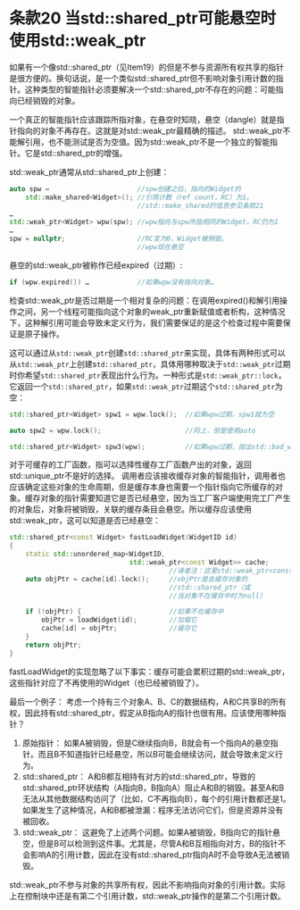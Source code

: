 # 条款20 当std::shared_ptr可能悬空时使用std::weak_ptr

如果有一个像std::shared_ptr（见Item19）的但是不参与资源所有权共享的指针是很方便的。换句话说，是一个类似std::shared_ptr但不影响对象引用计数的指针。这种类型的智能指针必须要解决一个std::shared_ptr不存在的问题：可能指向已经销毁的对象。

一个真正的智能指针应该跟踪所指对象，在悬空时知晓，悬空（dangle）就是指针指向的对象不再存在。这就是对std::weak_ptr最精确的描述。
std::weak_ptr不能解引用，也不能测试是否为空值。因为std::weak_ptr不是一个独立的智能指针。它是std::shared_ptr的增强。

std::weak_ptr通常从std::shared_ptr上创建：

```cpp
auto spw =                      //spw创建之后，指向的Widget的
    std::make_shared<Widget>(); //引用计数（ref count，RC）为1。
                                //std::make_shared的信息参见条款21
…
std::weak_ptr<Widget> wpw(spw); //wpw指向与spw所指相同的Widget。RC仍为1
…
spw = nullptr;                  //RC变为0，Widget被销毁。
                                //wpw现在悬空
```

悬空的std::weak_ptr被称作已经expired（过期）:

```cpp
if (wpw.expired()) …            //如果wpw没有指向对象…
```

检查std::weak_ptr是否过期是一个相对复杂的问题：在调用expired()和解引用操作之间，另一个线程可能指向这个对象的weak_ptr重新赋值或者析构，这种情况下，这种解引用可能会导致未定义行为，我们需要保证的是这个检查过程中需要保证是原子操作。

这可以通过从`std::weak_ptr`创建`std::shared_ptr`来实现，具体有两种形式可以从`std::weak_ptr`上创建s`td::shared_ptr`，具体用哪种取决于`std::weak_ptr`过期时你希望`std::shared_ptr`表现出什么行为。一种形式是`std::weak_ptr::lock`，它返回一个`std::shared_ptr`，如果`std::weak_ptr`过期这个`std::shared_ptr`为空：

```cpp
std::shared_ptr<Widget> spw1 = wpw.lock();  //如果wpw过期，spw1就为空

auto spw2 = wpw.lock();                     //同上，但是使用auto

std::shared_ptr<Widget> spw3(wpw);          //如果wpw过期，抛出std::bad_weak_ptr异常
```

对于可缓存的工厂函数，指可以选择性缓存工厂函数产出的对象，返回std::unique_ptr不是好的选择。
调用者应该接收缓存对象的智能指针，调用者也应该确定这些对象的生命周期，但是缓存本身也需要一个指针指向它所缓存的对象。缓存对象的指针需要知道它是否已经悬空，因为当工厂客户端使用完工厂产生的对象后，对象将被销毁，关联的缓存条目会悬空。所以缓存应该使用std::weak_ptr，这可以知道是否已经悬空：

```cpp
std::shared_ptr<const Widget> fastLoadWidget(WidgetID id)
{
    static std::unordered_map<WidgetID,
                              std::weak_ptr<const Widget>> cache;
                                        //译者注：这里std::weak_ptr<const Widget>是高亮
    auto objPtr = cache[id].lock();     //objPtr是去缓存对象的
                                        //std::shared_ptr（或
                                        //当对象不在缓存中时为null）

    if (!objPtr) {                      //如果不在缓存中
        objPtr = loadWidget(id);        //加载它
        cache[id] = objPtr;             //缓存它
    }
    return objPtr;
}
```

fastLoadWidget的实现忽略了以下事实：缓存可能会累积过期的std::weak_ptr，这些指针对应了不再使用的Widget（也已经被销毁了）。

最后一个例子：
考虑一个持有三个对象A、B、C的数据结构，A和C共享B的所有权，因此持有std::shared_ptr，假定从B指向A的指针也很有用。应该使用哪种指针？

1. 原始指针： 如果A被销毁，但是C继续指向B，B就会有一个指向A的悬空指针。而且B不知道指针已经悬空，所以B可能会继续访问，就会导致未定义行为。
2. std::shared_ptr： A和B都互相持有对方的std::shared_ptr，导致的std::shared_ptr环状结构（A指向B，B指向A）阻止A和B的销毁。甚至A和B无法从其他数据结构访问了（比如，C不再指向B），每个的引用计数都还是1。如果发生了这种情况，A和B都被泄漏：程序无法访问它们，但是资源并没有被回收。
3. std::weak_ptr： 这避免了上述两个问题。如果A被销毁，B指向它的指针悬空，但是B可以检测到这件事。尤其是，尽管A和B互相指向对方，B的指针不会影响A的引用计数，因此在没有std::shared_ptr指向A时不会导致A无法被销毁。

std::weak_ptr不参与对象的共享所有权，因此不影响指向对象的引用计数。实际上在控制块中还是有第二个引用计数，std::weak_ptr操作的是第二个引用计数。